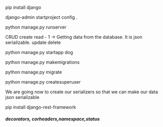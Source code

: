 pip install django

django-admin startproject config .

python manage.py runserver

CRUD
create 
read - 1 -> Getting data from the database. It is json serializable.
update
delete

python manage.py startapp dog

python manage.py makemigrations

python manage.py migrate

python manage.py createsuperuser

We are going now to create our serializers so that we can make our data json serializable

pip install django-rest-framework


##### decorators, corheaders,namespace,status
